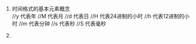1. 时间格式的基本元素概念       
        //y 代表年
        //M 代表月
        //d 代表日
        //H 代表24进制的小时
        //h 代表12进制的小时
        //m 代表分钟
        //s 代表秒
        //S 代表毫秒

2. 